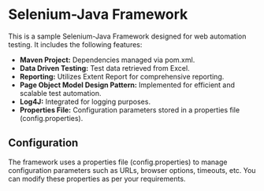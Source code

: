 # Selenium-Java Framework

This is a sample Selenium-Java Framework designed for web automation testing. It includes the following features:

- **Maven Project:** Dependencies managed via pom.xml.
- **Data Driven Testing:** Test data retrieved from Excel.
- **Reporting:** Utilizes Extent Report for comprehensive reporting.
- **Page Object Model Design Pattern:** Implemented for efficient and scalable test automation.
- **Log4J:** Integrated for logging purposes.
- **Properties File:** Configuration parameters stored in a properties file (config.properties).

## Configuration
The framework uses a properties file (config.properties) to manage configuration parameters such as URLs, browser options, timeouts, etc. You can modify these properties as per your requirements.
